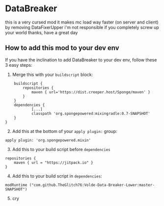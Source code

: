 # DataBreaker

this is a very cursed mod
it makes mc load way faster (on server and client) by removing DataFixerUpper
i'm not responsible if you completely screw up your world
thanks, have a great day

## How to add this mod to your dev env
If you have the inclination to add DataBreaker to your dev env, follow these 3 easy steps:
1. Merge this with your `buildscript` block:
```
	buildscript {
		repositories {
			maven { url='https://dist.creeper.host/Sponge/maven' }
		}
	}
	dependencies {
			[...]
        	classpath 'org.spongepowered:mixingradle:0.7-SNAPSHOT'
    }
}
```
2. Add this at the bottom of your `apply plugin:` group:
```
apply plugin: 'org.spongepowered.mixin'
```
3. Add this to your build script before `dependencies`
```
repositories {
	maven { url = "https://jitpack.io" }
}
```
4. Add this to your build script in `dependencies`:
```
modRuntime ("com.github.TheGlitch76:Volde-Data-Breaker-Lower:master-SNAPSHOT")
```
5. cry
